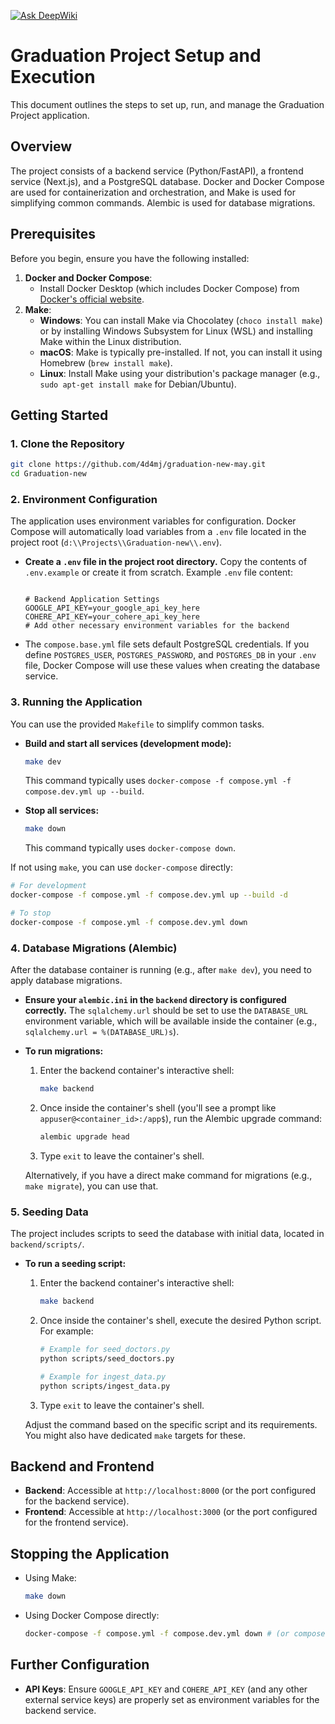 [![Ask DeepWiki](https://deepwiki.com/badge.svg)](https://deepwiki.com/4d4mj/graduation-new-may)
# Graduation Project Setup and Execution

This document outlines the steps to set up, run, and manage the Graduation Project application.

## Overview

The project consists of a backend service (Python/FastAPI), a frontend service (Next.js), and a PostgreSQL database. Docker and Docker Compose are used for containerization and orchestration, and Make is used for simplifying common commands. Alembic is used for database migrations.

## Prerequisites

Before you begin, ensure you have the following installed:

1.  **Docker and Docker Compose**:
    *   Install Docker Desktop (which includes Docker Compose) from [Docker's official website](https://www.docker.com/products/docker-desktop/).
2.  **Make**:
    *   **Windows**: You can install Make via Chocolatey (`choco install make`) or by installing Windows Subsystem for Linux (WSL) and installing Make within the Linux distribution.
    *   **macOS**: Make is typically pre-installed. If not, you can install it using Homebrew (`brew install make`).
    *   **Linux**: Install Make using your distribution's package manager (e.g., `sudo apt-get install make` for Debian/Ubuntu).

## Getting Started

### 1. Clone the Repository

```bash
git clone https://github.com/4d4mj/graduation-new-may.git
cd Graduation-new
```

### 2. Environment Configuration

The application uses environment variables for configuration. Docker Compose will automatically load variables from a `.env` file located in the project root (`d:\\Projects\\Graduation-new\\.env`).

*   **Create a `.env` file in the project root directory.**
    Copy the contents of `.env.example` or create it from scratch.
    Example `.env` file content:
    ```env

    # Backend Application Settings
    GOOGLE_API_KEY=your_google_api_key_here
    COHERE_API_KEY=your_cohere_api_key_here
    # Add other necessary environment variables for the backend

    ```
*   The `compose.base.yml` file sets default PostgreSQL credentials. If you define `POSTGRES_USER`, `POSTGRES_PASSWORD`, and `POSTGRES_DB` in your `.env` file, Docker Compose will use these values when creating the database service.

### 3. Running the Application

You can use the provided `Makefile` to simplify common tasks.

*   **Build and start all services (development mode):**
    ```bash
    make dev
    ```
    This command typically uses `docker-compose -f compose.yml -f compose.dev.yml up --build`.

*   **Stop all services:**
    ```bash
    make down
    ```
    This command typically uses `docker-compose down`.

If not using `make`, you can use `docker-compose` directly:
```bash
# For development
docker-compose -f compose.yml -f compose.dev.yml up --build -d

# To stop
docker-compose -f compose.yml -f compose.dev.yml down
```

### 4. Database Migrations (Alembic)

After the database container is running (e.g., after `make dev`), you need to apply database migrations.

*   **Ensure your `alembic.ini` in the `backend` directory is configured correctly.** The `sqlalchemy.url` should be set to use the `DATABASE_URL` environment variable, which will be available inside the container (e.g., `sqlalchemy.url = %(DATABASE_URL)s`).

*   **To run migrations:**
    1.  Enter the backend container's interactive shell:
        ```bash
        make backend
        ```
    2.  Once inside the container's shell (you'll see a prompt like `appuser@<container_id>:/app$`), run the Alembic upgrade command:
        ```bash
        alembic upgrade head
        ```
    3.  Type `exit` to leave the container's shell.

    Alternatively, if you have a direct make command for migrations (e.g., `make migrate`), you can use that.

### 5. Seeding Data

The project includes scripts to seed the database with initial data, located in `backend/scripts/`.

*   **To run a seeding script:**
    1.  Enter the backend container's interactive shell:
        ```bash
        make backend
        ```
    2.  Once inside the container's shell, execute the desired Python script. For example:
        ```bash
        # Example for seed_doctors.py
        python scripts/seed_doctors.py

        # Example for ingest_data.py
        python scripts/ingest_data.py
        ```
    3.  Type `exit` to leave the container's shell.

    Adjust the command based on the specific script and its requirements. You might also have dedicated `make` targets for these.

## Backend and Frontend

*   **Backend**: Accessible at `http://localhost:8000` (or the port configured for the backend service).
*   **Frontend**: Accessible at `http://localhost:3000` (or the port configured for the frontend service).

## Stopping the Application

*   Using Make:
    ```bash
    make down
    ```
*   Using Docker Compose directly:
    ```bash
    docker-compose -f compose.yml -f compose.dev.yml down # (or compose.prod.yml)
    ```

## Further Configuration

*   **API Keys**: Ensure `GOOGLE_API_KEY` and `COHERE_API_KEY` (and any other external service keys) are properly set as environment variables for the backend service.
